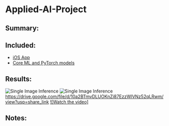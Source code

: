# Applied-AI-Project

## Summary:

## Included:
  - [iOS App](app)
  - [Core ML and PyTorch models](models)

## Results:
![Single Image Inference](documentation/images/test1.PNG "Single Image Inference)")
![Single Image Inference](documentation/images/test2.PNG "Single Image Inference)")
https://drive.google.com/file/d/10a2BTmvDLUOKnZi87EzzWlVNz52qLRwm/view?usp=share_link
[![Watch the video]](https://drive.google.com/file/d/10a2BTmvDLUOKnZi87EzzWlVNz52qLRwm/view?usp=share_link)

## Notes:
